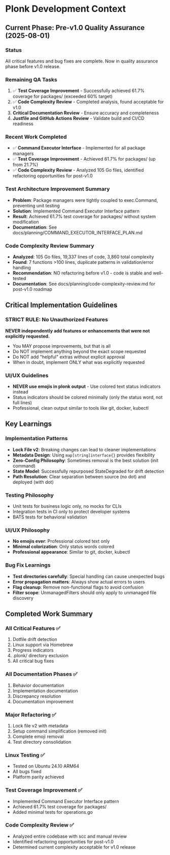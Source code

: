 # Plonk Development Context

## Current Phase: Pre-v1.0 Quality Assurance (2025-08-01)

### Status
All critical features and bug fixes are complete. Now in quality assurance phase before v1.0 release.

### Remaining QA Tasks
1. ✅ **Test Coverage Improvement** - Successfully achieved 61.7% coverage for packages/ (exceeded 60% target)
2. ✅ **Code Complexity Review** - Completed analysis, found acceptable for v1.0
3. **Critical Documentation Review** - Ensure accuracy and completeness
4. **Justfile and GitHub Actions Review** - Validate build and CI/CD readiness

### Recent Work Completed
- ✅ **Command Executor Interface** - Implemented for all package managers
- ✅ **Test Coverage Improvement** - Achieved 61.7% for packages/ (up from 21.7%)
- ✅ **Code Complexity Review** - Analyzed 105 Go files, identified refactoring opportunities for post-v1.0

### Test Architecture Improvement Summary
- **Problem**: Package managers were tightly coupled to exec.Command, preventing unit testing
- **Solution**: Implemented Command Executor Interface pattern
- **Result**: Achieved 61.7% test coverage for packages/ without system modification
- **Documentation**: See docs/planning/COMMAND_EXECUTOR_INTERFACE_PLAN.md

### Code Complexity Review Summary
- **Analyzed**: 105 Go files, 19,337 lines of code, 3,860 total complexity
- **Found**: 7 functions >100 lines, duplicate patterns in validation/error handling
- **Recommendation**: NO refactoring before v1.0 - code is stable and well-tested
- **Documentation**: See docs/planning/code-complexity-review.md for post-v1.0 roadmap

## Critical Implementation Guidelines

### STRICT RULE: No Unauthorized Features
**NEVER independently add features or enhancements that were not explicitly requested.**
- You MAY propose improvements, but that is all
- Do NOT implement anything beyond the exact scope requested
- Do NOT add "helpful" extras without explicit approval
- When in doubt, implement ONLY what was explicitly requested

### UI/UX Guidelines
- **NEVER use emojis in plonk output** - Use colored text status indicators instead
- Status indicators should be colored minimally (only the status word, not full lines)
- Professional, clean output similar to tools like git, docker, kubectl

## Key Learnings

### Implementation Patterns
- **Lock File v2**: Breaking changes can lead to cleaner implementations
- **Metadata Design**: Using `map[string]interface{}` provides flexibility
- **Zero-Config Philosophy**: Sometimes removal is the best solution (init command)
- **State Model**: Successfully repurposed StateDegraded for drift detection
- **Path Resolution**: Clear separation between source (no dot) and deployed (with dot)

### Testing Philosophy
- Unit tests for business logic only, no mocks for CLIs
- Integration tests in CI only to protect developer systems
- BATS tests for behavioral validation

### UI/UX Philosophy
- **No emojis ever**: Professional colored text only
- **Minimal colorization**: Only status words colored
- **Professional appearance**: Similar to git, docker, kubectl

### Bug Fix Learnings
- **Test directories carefully**: Special handling can cause unexpected bugs
- **Error propagation matters**: Always show actual errors to users
- **Flag cleanup**: Remove non-functional flags to avoid confusion
- **Filter scope**: UnmanagedFilters should only apply to unmanaged file discovery

## Completed Work Summary

### All Critical Features ✅
1. Dotfile drift detection
2. Linux support via Homebrew
3. Progress indicators
4. .plonk/ directory exclusion
5. All critical bug fixes

### All Documentation Phases ✅
1. Behavior documentation
2. Implementation documentation
3. Discrepancy resolution
4. Documentation improvement

### Major Refactoring ✅
1. Lock file v2 with metadata
2. Setup command simplification (removed init)
3. Complete emoji removal
4. Test directory consolidation

### Linux Testing ✅
- Tested on Ubuntu 24.10 ARM64
- All bugs fixed
- Platform parity achieved

### Test Coverage Improvement ✅
- Implemented Command Executor Interface pattern
- Achieved 61.7% test coverage for packages/
- Added minimal tests for operations.go

### Code Complexity Review ✅
- Analyzed entire codebase with scc and manual review
- Identified refactoring opportunities for post-v1.0
- Determined current complexity acceptable for v1.0 release
